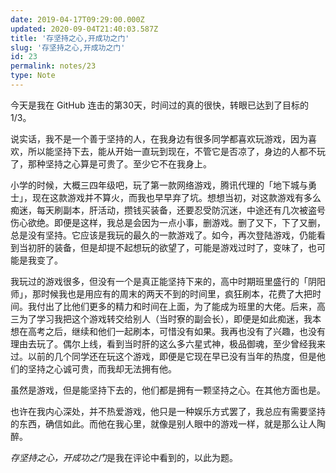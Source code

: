 ```yaml
---
date: 2019-04-17T09:29:00.000Z
updated: 2020-09-04T21:40:03.587Z
title: '存坚持之心,开成功之门'
slug: '存坚持之心,开成功之门'
id: 23
permalink: notes/23
type: Note
---
```


今天是我在 GitHub 连击的第30天，时间过的真的很快，转眼已达到了目标的1/3。

说实话，我不是一个善于坚持的人，在我身边有很多同学都喜欢玩游戏，因为喜欢，所以能坚持下去，能从开始一直玩到现在，不管它是否凉了，身边的人都不玩了，那种坚持之心算是可贵了。至少它不在我身上。

小学的时候，大概三四年级吧，玩了第一款网络游戏，腾讯代理的「地下城与勇士」，现在这款游戏并不算火，而我也早早弃了坑。想想当初，对这款游戏有多么痴迷，每天刷副本，肝活动，攒钱买装备，还要忍受防沉迷，中途还有几次被盗号伤心欲绝。即便是这样，我总是会因为一点小事，删游戏。删了又下，下了又删，总是没有坚持。它应该是我玩的最久的一款游戏了。如今，再次登陆游戏，仍能看到当初肝的装备，但是却提不起想玩的欲望了，可能是游戏过时了，变味了，也可能是我变了。

我玩过的游戏很多，但没有一个是真正能坚持下来的，高中时期班里盛行的「阴阳师」，那时候我也是用应有的周末的两天不到的时间里，疯狂刷本，花费了大把时间。我付出了比他们更多的精力和时间在上面，为了能成为班里的大佬。后来，高三为了学习我把这个游戏转交给别人（当时寮的副会长），即便是如此痴迷，我本想在高考之后，继续和他们一起刷本，可惜没有如果。我再也没有了兴趣，也没有理由去玩了。偶尔上线，看到当时肝的这么多六星式神，极品御魂，至少曾经我来过。以前的几个同学还在玩这个游戏，即便是它现在早已没有当年的热度，但是他们的坚持之心诚可贵，而我却无法拥有他。

虽然是游戏，但是能坚持下去的，他们都是拥有一颗坚持之心。在其他方面也是。

也许在我内心深处，并不热爱游戏，他只是一种娱乐方式罢了，我总应有需要坚持的东西，确信如此。而他在我心里，就像是别人眼中的游戏一样，就是那么让人陶醉。

<em>存坚持之心，开成功之门</em>是我在评论中看到的，以此为题。